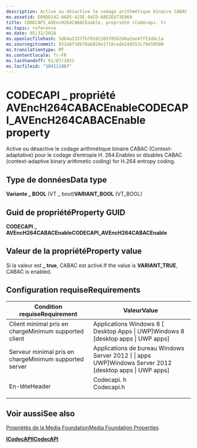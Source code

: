 ```yaml
---
description: Active ou désactive le codage arithmétique binaire CABAC (Context-adaptative) pour le codage d’entropie H. 264.
ms.assetid: E09DD142-A685-425E-94CD-A8E2EA73E869
title: CODECAPI_AVEncH264CABACEnable, propriété (Codecapi. h)
ms.topic: reference
ms.date: 05/31/2018
ms.openlocfilehash: 5db4a23377b79102165f0582d6a2ee47f53d8c1a
ms.sourcegitcommit: 831e8f3db78ab820e1710cede244553c70e50500
ms.translationtype: MT
ms.contentlocale: fr-FR
ms.lasthandoff: 01/07/2021
ms.locfileid: "104111867"
---
```

# <a name="codecapi_avench264cabacenable-property"></a><span data-ttu-id="66e0b-103">CODECAPI \_ propriété AVEncH264CABACEnable</span><span class="sxs-lookup"><span data-stu-id="66e0b-103">CODECAPI\_AVEncH264CABACEnable property</span></span>

<span data-ttu-id="66e0b-104">Active ou désactive le codage arithmétique binaire CABAC (Context-adaptative) pour le codage d’entropie H. 264.</span><span class="sxs-lookup"><span data-stu-id="66e0b-104">Enables or disables CABAC (context-adaptive binary arithmetic coding) for H.264 entropy coding.</span></span>

## <a name="data-type"></a><span data-ttu-id="66e0b-105">Type de données</span><span class="sxs-lookup"><span data-stu-id="66e0b-105">Data type</span></span>

<span data-ttu-id="66e0b-106">**Variante \_ BOOL** (VT \_ bool)</span><span class="sxs-lookup"><span data-stu-id="66e0b-106">**VARIANT\_BOOL** (VT\_BOOL)</span></span>

## <a name="property-guid"></a><span data-ttu-id="66e0b-107">Guid de propriété</span><span class="sxs-lookup"><span data-stu-id="66e0b-107">Property GUID</span></span>

<span data-ttu-id="66e0b-108">**CODECAPI \_ AVEncH264CABACEnable**</span><span class="sxs-lookup"><span data-stu-id="66e0b-108">**CODECAPI\_AVEncH264CABACEnable**</span></span>

## <a name="property-value"></a><span data-ttu-id="66e0b-109">Valeur de la propriété</span><span class="sxs-lookup"><span data-stu-id="66e0b-109">Property value</span></span>

<span data-ttu-id="66e0b-110">Si la valeur est **\_ true**, CABAC est activé.</span><span class="sxs-lookup"><span data-stu-id="66e0b-110">If the value is **VARIANT\_TRUE**, CABAC is enabled.</span></span>

## <a name="requirements"></a><span data-ttu-id="66e0b-111">Configuration requise</span><span class="sxs-lookup"><span data-stu-id="66e0b-111">Requirements</span></span>



| <span data-ttu-id="66e0b-112">Condition requise</span><span class="sxs-lookup"><span data-stu-id="66e0b-112">Requirement</span></span> | <span data-ttu-id="66e0b-113">Valeur</span><span class="sxs-lookup"><span data-stu-id="66e0b-113">Value</span></span> |
|-------------------------------------|---------------------------------------------------------------------------------------|
| <span data-ttu-id="66e0b-114">Client minimal pris en charge</span><span class="sxs-lookup"><span data-stu-id="66e0b-114">Minimum supported client</span></span><br/> | <span data-ttu-id="66e0b-115">Applications Windows 8 \[ Desktop Apps \| UWP\]</span><span class="sxs-lookup"><span data-stu-id="66e0b-115">Windows 8 \[desktop apps \| UWP apps\]</span></span><br/>                                     |
| <span data-ttu-id="66e0b-116">Serveur minimal pris en charge</span><span class="sxs-lookup"><span data-stu-id="66e0b-116">Minimum supported server</span></span><br/> | <span data-ttu-id="66e0b-117">Applications de bureau Windows Server 2012 \[ \| apps UWP\]</span><span class="sxs-lookup"><span data-stu-id="66e0b-117">Windows Server 2012 \[desktop apps \| UWP apps\]</span></span><br/>                           |
| <span data-ttu-id="66e0b-118">En-tête</span><span class="sxs-lookup"><span data-stu-id="66e0b-118">Header</span></span><br/>                   | <dl> <span data-ttu-id="66e0b-119"><dt>Codecapi. h</dt></span><span class="sxs-lookup"><span data-stu-id="66e0b-119"><dt>Codecapi.h</dt></span></span> </dl> |



## <a name="see-also"></a><span data-ttu-id="66e0b-120">Voir aussi</span><span class="sxs-lookup"><span data-stu-id="66e0b-120">See also</span></span>

<dl> <dt>

[<span data-ttu-id="66e0b-121">Propriétés de la Media Foundation</span><span class="sxs-lookup"><span data-stu-id="66e0b-121">Media Foundation Properties</span></span>](media-foundation-properties.md)
</dt> <dt>

[<span data-ttu-id="66e0b-122">**ICodecAPI**</span><span class="sxs-lookup"><span data-stu-id="66e0b-122">**ICodecAPI**</span></span>](/windows/desktop/api/strmif/nn-strmif-icodecapi)
</dt> </dl>

 

